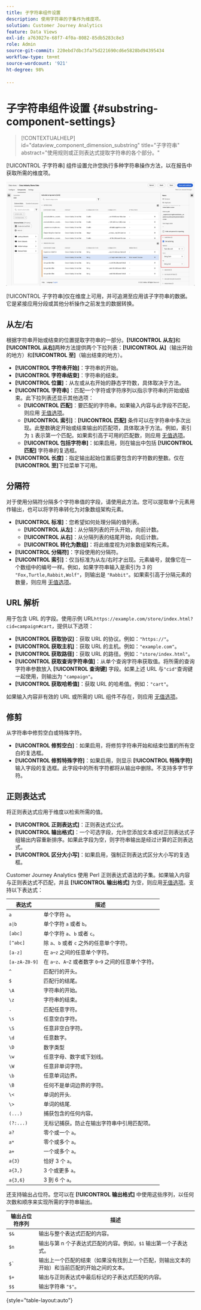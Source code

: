 ```yaml
---
title: 子字符串组件设置
description: 使用字符串的子集作为维度项。
solution: Customer Journey Analytics
feature: Data Views
exl-id: a763027e-68f7-4f0a-8082-85db5283c8e3
role: Admin
source-git-commit: 220ebd7dbc3fa75d221690cd6e5828bd94395434
workflow-type: tm+mt
source-wordcount: '921'
ht-degree: 98%

---
```


# 子字符串组件设置 {#substring-component-settings}

<!-- markdownlint-disable MD034 -->

>[!CONTEXTUALHELP]
>id="dataview_component_dimension_substring"
>title="子字符串"
>abstract="使用规则或正则表达式提取字符串的各个部分。"

<!-- markdownlint-enable MD034 -->


[!UICONTROL 子字符串] 组件设置允许您执行多种字符串操作方法，以在报告中获取所需的维度项。

![子字符串设置](../assets/substring-settings.png)

[!UICONTROL 子字符串]仅在维度上可用，并可追溯至应用该子字符串的数据。它是紧接应用分段或其他分析操作之前发生的数据转换。

## 从左/右

根据字符串开始或结束的位置提取字符串的一部分。**[!UICONTROL 从左]**&#x200B;和&#x200B;**[!UICONTROL 从右]**&#x200B;两种方法提供两个下拉列表：**[!UICONTROL 从]**（输出开始的地方）和&#x200B;**[!UICONTROL 至]**（输出结束的地方）。

* **[!UICONTROL 字符串开始]**：字符串的开始。
* **[!UICONTROL 字符串结束]**：字符串的结束。
* **[!UICONTROL 位置]**：从左或从右开始的静态字符数，具体取决于方法。
* **[!UICONTROL 字符串]**：匹配一个字符或字符序列以指示字符串的开始或结束。此下拉列表还显示其他选项：
   * **[!UICONTROL 匹配]**：要匹配的字符串。如果输入内容与此字段不匹配，则应用 [无值选项](no-value-options.md)。
   * **[!UICONTROL 索引]**：**[!UICONTROL 匹配]** 条件可以在字符串中多次出现。此整数确定开始或结束输出的匹配项，具体取决于方法。例如，索引为 `1` 表示第一个匹配。如果索引高于可用的匹配数，则应用 [无值选项](no-value-options.md)。
   * **[!UICONTROL 包括字符串]**：如果启用，则在输出中包括 **[!UICONTROL 匹配]** 字符串的复选框。
* **[!UICONTROL 长度]**：指定输出起始位置后要包含的字符数的整数。仅在&#x200B;**[!UICONTROL 至]**&#x200B;下拉菜单下可用。

## 分隔符

对于使用分隔符分隔多个字符串值的字段，请使用此方法。您可以提取单个元素用作输出，也可以将字符串转化为对象数组架构元素。

* **[!UICONTROL 标准]**：您希望如何处理分隔的值列表。
   * **[!UICONTROL 从左]**：从分隔列表的开头开始，向前计数。
   * **[!UICONTROL 从右]**：从分隔列表的结尾开始，向后计数。
   * **[!UICONTROL 转化为数组]**：将此维度视为对象数组架构元素。
* **[!UICONTROL 分隔符]**：字段使用的分隔符。
* **[!UICONTROL 索引]**：仅当标准为从左/右时才出现。元素编号，就像它在一个数组中的编号一样。例如，如果字符串输入是索引为 3 的 `"Fox,Turtle,Rabbit,Wolf"`，则输出是 `"Rabbit"`。如果索引高于分隔元素的数量，则应用 [无值选项](no-value-options.md)。

## URL 解析

用于包含 URL 的字段。使用示例 URL`https://example.com/store/index.html?cid=campaign#cart`，提供以下选项：

* **[!UICONTROL 获取协议]**：获取 URL 的协议。例如：`"https://"`。
* **[!UICONTROL 获取主机]**：获取 URL 的主机。例如：`"example.com"`。
* **[!UICONTROL 获取路径]**：获取 URL 的路径。例如：`"store/index.html"`。
* **[!UICONTROL 获取查询字符串值]**：从单个查询字符串获取值。将所需的查询字符串参数放入 **[!UICONTROL 查询键]** 字段。如果上述 URL 与`"cid"`查询键一起使用，则输出为 `"campaign"`。
* **[!UICONTROL 获取哈希值]**：获取 URL 的哈希值。例如：`"cart"`。

如果输入内容非有效的 URL 或所需的 URL 组件不存在，则应用 [无值选项](no-value-options.md)。

## 修剪

从字符串中修剪空白或特殊字符。

* **[!UICONTROL 修剪空白]**：如果启用，将修剪字符串开始和结束位置的所有空白的复选框。
* **[!UICONTROL 修剪特殊字符]**：如果启用，则显示 **[!UICONTROL 特殊字符]** 输入字段的复选框。此字段中的所有字符都将从输出中删除。不支持多字节字符。

## 正则表达式

将正则表达式应用于维度以检索所需的值。

* **[!UICONTROL 正则表达式]**：正则表达式公式。
* **[!UICONTROL 输出格式]**：一个可选字段，允许您添加文本或对正则表达式子组输出内容重新排序。如果此字段为空，则字符串输出是经过计算的正则表达式。
* **[!UICONTROL 区分大小写]**：如果启用，强制正则表达式区分大小写的复选框。

Customer Journey Analytics 使用 Perl 正则表达式语法的子集。如果输入内容与正则表达式不匹配，并且 **[!UICONTROL 输出格式]** 为空，则应用[无值选项](no-value-options.md)。支持以下表达式：

| 表达式 | 描述 |
| --- | --- |
| `a` | 单个字符 `a`。 |
| `a\|b` | 单个字符 `a` 或者 `b`。 |
| `[abc]` | 单个字符 `a`、`b` 或者 `c`。 |
| `[^abc]` | 除 `a`、`b` 或者 `c` 之外的任意单个字符。 |
| `[a-z]` | 在 `a`–`z` 之间的任意单个字符。 |
| `[a-zA-Z0-9]` | 在 `a`–`z`、`A`–`Z` 或者数字 `0`–`9` 之间的任意单个字符。 |
| `^` | 匹配行的开头。 |
| `$` | 匹配行的结尾。 |
| `\A` | 字符串的开始。 |
| `\z` | 字符串的结束。 |
| `.` | 匹配任意字符。 |
| `\s` | 任意空白字符。 |
| `\S` | 任意非空白字符。 |
| `\d` | 任意数字。 |
| `\D` | 数字类型 |
| `\w` | 任意字母、数字或下划线。 |
| `\W` | 任意非单词字符。 |
| `\b` | 任意单词边界。 |
| `\B` | 任何不是单词边界的字符。 |
| `\<` | 单词的开头. |
| `\>` | 单词的结尾. |
| `(...)` | 捕获包含的任何内容。 |
| `(?:...)` | 无标记捕获。防止在输出字符串中引用匹配项。 |
| `a?` | 零个或一个 `a`。 |
| `a*` | 零个或多个 `a`。 |
| `a+` | 一个或多个 `a`。 |
| `a{3}` | 恰好 3 个 `a`。 |
| `a{3,}` | 3 个或更多 `a`。 |
| `a{3,6}` | 3 到 6 个 `a`。 |

还支持输出占位符。您可以在 **[!UICONTROL 输出格式]** 中使用这些序列，以任何次数和顺序来实现所需的字符串输出。

| 输出占位符序列 | 描述 |
| --- | --- |
| `$&` | 输出与整个表达式匹配的内容。 |
| `$n` | 输出与第 n 个子表达式匹配的内容。例如，`$1` 输出第一个子表达式。 |
| ``$` `` | 输出上一个匹配的结束（如果没有找到上一个匹配，则输出文本的开始）和当前匹配的开始之间的文本。 |
| `$+` | 输出与正则表达式中最后标记的子表达式匹配的内容。 |
| `$$` | 输出字符串 `"$"`。 |

{style="table-layout:auto"}
